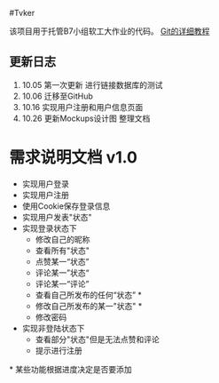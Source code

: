 ﻿#Tvker

该项目用于托管B7小组软工大作业的代码。
[Git的详细教程](http://Git.pal6exe.cn)

## 更新日志

1. 10.05 第一次更新 进行链接数据库的测试
2. 10.06 迁移至GitHub
3. 10.16 实现用户注册和用户信息页面
4. 10.26 更新Mockups设计图 整理文档

# 需求说明文档 v1.0 

* 实现用户登录
* 实现用户注册
* 使用Cookie保存登录信息
* 实现用户发表"状态"
* 实现登录状态下
    * 修改自己的昵称
    * 查看所有"状态"
    * 点赞某一“状态”
    * 评论某一”状态“
    * 评论某一“评论”
    * 查看自己所发布的任何“状态” *
    * 修改自己所发布的某一"状态" *
    * 修改密码
* 实现非登陆状态下
    * 查看部分"状态"但是无法点赞和评论
    * 提示进行注册

\* 某些功能根据进度决定是否要添加
